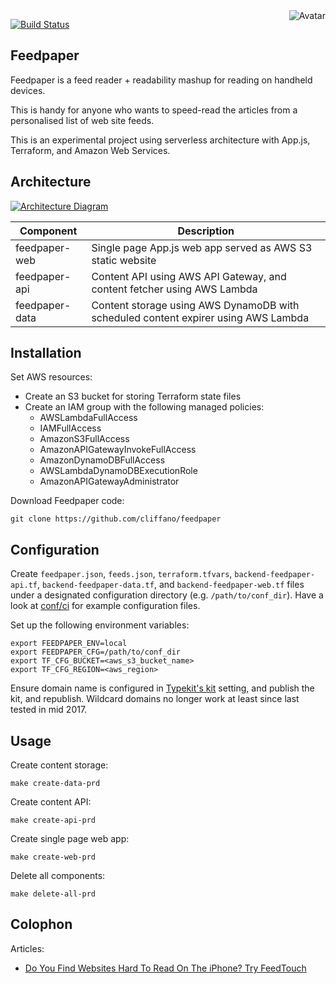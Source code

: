 <img align="right" src="https://raw.github.com/cliffano/feedpaper/master/avatar.jpg" alt="Avatar"/>

[![Build Status](https://img.shields.io/travis/cliffano/feedpaper.svg)](http://travis-ci.org/cliffano/feedpaper)
<br/>

Feedpaper
---------

Feedpaper is a feed reader + readability mashup for reading on handheld devices.

This is handy for anyone who wants to speed-read the articles from a personalised list of web site feeds.

This is an experimental project using serverless architecture with App.js, Terraform, and Amazon Web Services.

Architecture
------------

[![Architecture Diagram](https://raw.github.com/cliffano/feedpaper/master/architecture.jpg)](https://raw.github.com/cliffano/feedpaper/master/architecture.jpg)

| Component      | Description                                                                        |
|----------------|------------------------------------------------------------------------------------|
| feedpaper-web  | Single page App.js web app served as AWS S3 static website                         |
| feedpaper-api  | Content API using AWS API Gateway, and content fetcher using AWS Lambda            |
| feedpaper-data | Content storage using AWS DynamoDB with scheduled content expirer using AWS Lambda |

Installation
------------

Set AWS resources:

* Create an S3 bucket for storing Terraform state files
* Create an IAM group with the following managed policies:
    * AWSLambdaFullAccess
    * IAMFullAccess
    * AmazonS3FullAccess
    * AmazonAPIGatewayInvokeFullAccess
    * AmazonDynamoDBFullAccess
    * AWSLambdaDynamoDBExecutionRole
    * AmazonAPIGatewayAdministrator

Download Feedpaper code:

    git clone https://github.com/cliffano/feedpaper

Configuration
-------------

Create `feedpaper.json`, `feeds.json`, `terraform.tfvars`, `backend-feedpaper-api.tf`, `backend-feedpaper-data.tf`, and  `backend-feedpaper-web.tf` files under a designated configuration directory (e.g. `/path/to/conf_dir`).
Have a look at [conf/ci](https://github.com/cliffano/feedpaper/tree/master/conf/ci) for example configuration files.

Set up the following environment variables:

    export FEEDPAPER_ENV=local
    export FEEDPAPER_CFG=/path/to/conf_dir
    export TF_CFG_BUCKET=<aws_s3_bucket_name>
    export TF_CFG_REGION=<aws_region>

Ensure domain name is configured in [Typekit's kit](https://typekit.com/account/kits) setting, and publish the kit, and republish. Wildcard domains no longer work at least since last tested in mid 2017.

Usage
-----

Create content storage:

    make create-data-prd

Create content API:

    make create-api-prd

Create single page web app:

    make create-web-prd

Delete all components:

    make delete-all-prd

Colophon
--------

Articles:

* [Do You Find Websites Hard To Read On The iPhone? Try FeedTouch](http://blog.cliffano.com/2011/02/19/do-you-find-websites-hard-to-read-on-the-iphone-try-feedtouch/)
